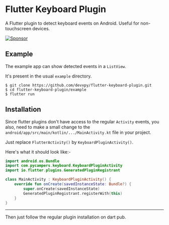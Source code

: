 # Flutter Keyboard Plugin

A Flutter plugin to detect keyboard events on Android. Useful for non-touchscreen devices.

[![Sponsor](https://img.shields.io/badge/Sponsor-jaaga_labs-red.svg?style=for-the-badge)](https://www.jaaga.in/labs)

## Example

The example app can show detected events in a `ListView`.

It's present in the usual `example` directory.

```
$ git clone https://github.com/devxpy/flutter-keyboard-plugin.git
$ cd flutter-keyboard-plugin/example
$ flutter run
```

## Installation

Since flutter plugins don't have access to the regular `Activity` events,
you also, need to make a small change to the
`android/app/src/main/kotlin/.../MainActivity.kt` file in your project.

Just replace `FlutterActivity()` by `KeyboardPluginActivity()`.

Here's what it should look like:-

```kotlin
import android.os.Bundle
import com.pycampers.keyboard.KeyboardPluginActivity
import io.flutter.plugins.GeneratedPluginRegistrant

class MainActivity : KeyboardPluginActivity() {
    override fun onCreate(savedInstanceState: Bundle?) {
        super.onCreate(savedInstanceState)
        GeneratedPluginRegistrant.registerWith(this)
    }
}
```

---

Then just follow the regular plugin installation on dart pub.